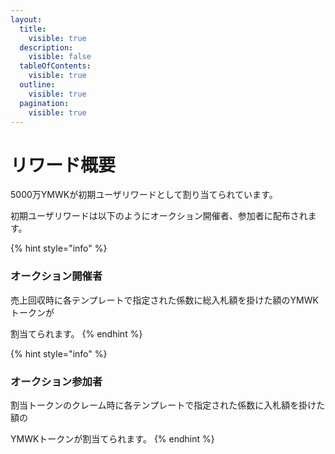 ```yaml
---
layout:
  title:
    visible: true
  description:
    visible: false
  tableOfContents:
    visible: true
  outline:
    visible: true
  pagination:
    visible: true
---
```


# リワード概要

5000万YMWKが初期ユーザリワードとして割り当てられています。

初期ユーザリワードは以下のようにオークション開催者、参加者に配布されます。

{% hint style="info" %}
### オークション開催者

売上回収時に各テンプレートで指定された係数に総入札額を掛けた額のYMWKトークンが

割当てられます。
{% endhint %}

{% hint style="info" %}
### オークション参加者

割当トークンのクレーム時に各テンプレートで指定された係数に入札額を掛けた額の

YMWKトークンが割当てられます。
{% endhint %}
